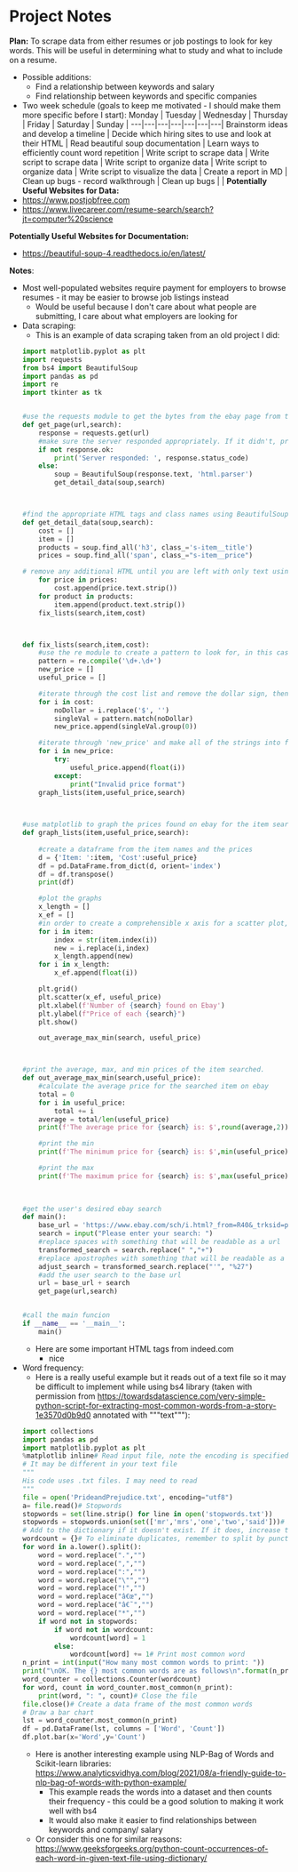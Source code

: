 # Project Notes
__Plan:__ To scrape data from either resumes or job postings to look for key words. This will be useful in determining what to study and what to include on a resume.
* Possible additions: 
    - Find a relationship between keywords and salary
    - Find relationship between keywords and specific companies
* Two week schedule (goals to keep me motivated - I should make them more specific before I start):
    Monday | Tuesday | Wednesday | Thursday | Friday | Saturday | Sunday |
    ---|---|---|---|---|---|---| 
    Brainstorm ideas and develop a timeline | Decide which hiring sites to use and look at their HTML | Read beautiful soup documentation | Learn ways to efficiently count word repetition | Write script to scrape data | Write script to scrape data |
    Write script to organize data | Write script to organize data | Write script to visualize the data | Create a report in MD | Clean up bugs - record walkthrough | Clean up bugs |  |
__Potentially Useful Websites for Data:__
* https://www.postjobfree.com
* https://www.livecareer.com/resume-search/search?jt=computer%20science

__Potentially Useful Websites for Documentation:__
* https://beautiful-soup-4.readthedocs.io/en/latest/

__Notes__:
* Most well-populated websites require payment for employers to browse resumes - it may be easier to browse job listings instead
    - Would be useful because I don't care about what people are submitting, I care about what employers are looking for
* Data scraping: 
    - This is an example of data scraping taken from an old project I did:
    ``` python
    import matplotlib.pyplot as plt
    import requests
    from bs4 import BeautifulSoup
    import pandas as pd
    import re
    import tkinter as tk


    #use the requests module to get the bytes from the ebay page from the user search
    def get_page(url,search):
        response = requests.get(url)
        #make sure the server responded appropriately. If it didn't, print the response code. If it did, parse the html using the BeautifulSoup module
        if not response.ok:
            print('Server responded: ', response.status_code)
        else:
            soup = BeautifulSoup(response.text, 'html.parser')
            get_detail_data(soup,search)



    #find the appropriate HTML tags and class names using BeautifulSoup. Store the item names and the costs in two separate lists
    def get_detail_data(soup,search):
        cost = []
        item = []
        products = soup.find_all('h3', class_='s-item__title')
        prices = soup.find_all('span', class_="s-item__price")

    # remove any additional HTML until you are left with only text using .text.strip()
        for price in prices:
            cost.append(price.text.strip())
        for product in products:
            item.append(product.text.strip())
        fix_lists(search,item,cost)



    def fix_lists(search,item,cost):
        #use the re module to create a pattern to look for, in this case ##.##
        pattern = re.compile('\d+.\d+')
        new_price = []
        useful_price = []

        #iterate through the cost list and remove the dollar sign, then check to make sure the remaining list matches the pattern made using the re module, then append the list to 'new_price'
        for i in cost:
            noDollar = i.replace('$', '')
            singleVal = pattern.match(noDollar)
            new_price.append(singleVal.group(0))

        #iterate through 'new_price' and make all of the strings into floats so that they can be graphed using matplotlib
        for i in new_price:
            try:
                useful_price.append(float(i))
            except: 
                print("Invalid price format")
        graph_lists(item,useful_price,search)
        


    #use matplotlib to graph the prices found on ebay for the item searched by the user. Print out in the terminal the average calculated price, the min, the max, as well as the data frame. 
    def graph_lists(item,useful_price,search):
        
        #create a dataframe from the item names and the prices
        d = {'Item: ':item, 'Cost':useful_price}
        df = pd.DataFrame.from_dict(d, orient='index')
        df = df.transpose()
        print(df)

        #plot the graphs
        x_length = []
        x_ef = []
        #in order to create a comprehensible x axis for a scatter plot, i needed to create a list which held the index of each index in the list for the exact length of the 'item' list
        for i in item:
            index = str(item.index(i))
            new = i.replace(i,index)
            x_length.append(new)
        for i in x_length:
            x_ef.append(float(i))

        plt.grid()
        plt.scatter(x_ef, useful_price)
        plt.xlabel(f'Number of {search} found on Ebay')
        plt.ylabel(f"Price of each {search}")
        plt.show()

        out_average_max_min(search, useful_price)



    #print the average, max, and min prices of the item searched.
    def out_average_max_min(search,useful_price):
        #calculate the average price for the searched item on ebay
        total = 0
        for i in useful_price:
            total += i
        average = total/len(useful_price)
        print(f'The average price for {search} is: $',round(average,2))

        #print the min
        print(f'The minimum price for {search} is: $',min(useful_price))

        #print the max
        print(f'The maximum price for {search} is: $',max(useful_price))
        
        

    #get the user's desired ebay search
    def main():
        base_url = 'https://www.ebay.com/sch/i.html?_from=R40&_trksid=p2380057.m570.l1313&_nkw='
        search = input("Please enter your search: ")
        #replace spaces with something that will be readable as a url
        transformed_search = search.replace(" ","+")
        #replace apostrophes with something that will be readable as a url
        adjust_search = transformed_search.replace("'", "%27")
        #add the user search to the base url
        url = base_url + search
        get_page(url,search)


    #call the main funcion
    if __name__ == '__main__':
        main()
    ```
    - Here are some important HTML tags from indeed.com
        - nice
* Word frequency: 
    - Here is a really useful example but it reads out of a text file so it may be difficult to implement while using bs4 library (taken with permission from https://towardsdatascience.com/very-simple-python-script-for-extracting-most-common-words-from-a-story-1e3570d0b9d0 annotated with """text"""):
    ```python
    import collections
    import pandas as pd
    import matplotlib.pyplot as plt
    %matplotlib inline# Read input file, note the encoding is specified here 
    # It may be different in your text file
    """
    His code uses .txt files. I may need to read
    """
    file = open('PrideandPrejudice.txt', encoding="utf8")
    a= file.read()# Stopwords
    stopwords = set(line.strip() for line in open('stopwords.txt'))
    stopwords = stopwords.union(set(['mr','mrs','one','two','said']))# Instantiate a dictionary, and for every word in the file, 
    # Add to the dictionary if it doesn't exist. If it does, increase the count.
    wordcount = {}# To eliminate duplicates, remember to split by punctuation, and use case demiliters.
    for word in a.lower().split():
        word = word.replace(".","")
        word = word.replace(",","")
        word = word.replace(":","")
        word = word.replace("\"","")
        word = word.replace("!","")
        word = word.replace("â€œ","")
        word = word.replace("â€˜","")
        word = word.replace("*","")
        if word not in stopwords:
            if word not in wordcount:
                wordcount[word] = 1
            else:
                wordcount[word] += 1# Print most common word
    n_print = int(input("How many most common words to print: "))
    print("\nOK. The {} most common words are as follows\n".format(n_print))
    word_counter = collections.Counter(wordcount)
    for word, count in word_counter.most_common(n_print):
        print(word, ": ", count)# Close the file
    file.close()# Create a data frame of the most common words 
    # Draw a bar chart
    lst = word_counter.most_common(n_print)
    df = pd.DataFrame(lst, columns = ['Word', 'Count'])
    df.plot.bar(x='Word',y='Count')
    ```
    - Here is another interesting example using NLP-Bag of Words and Scikit-learn libraries: https://www.analyticsvidhya.com/blog/2021/08/a-friendly-guide-to-nlp-bag-of-words-with-python-example/
        - This example reads the words into a dataset and then counts their frequency - this could be a good solution to making it work well with bs4
        - It would also make it easier to find relationships between keywords and company/ salary
    - Or consider this one for similar reasons: https://www.geeksforgeeks.org/python-count-occurrences-of-each-word-in-given-text-file-using-dictionary/
    